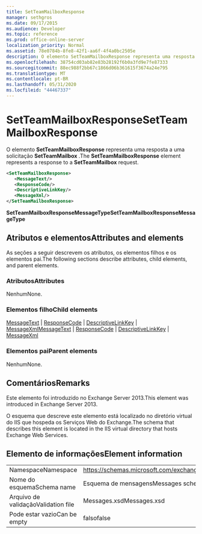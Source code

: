 ```yaml
---
title: SetTeamMailboxResponse
manager: sethgros
ms.date: 09/17/2015
ms.audience: Developer
ms.topic: reference
ms.prod: office-online-server
localization_priority: Normal
ms.assetid: 78e0784b-8fe8-42f1-aa6f-4f4a0bc2505e
description: O elemento SetTeamMailboxResponse representa uma resposta a uma solicitação SetTeamMailbox.
ms.openlocfilehash: 38754cd03ab82e83b28192f6b0a3fd9e7fe87333
ms.sourcegitcommit: 88ec988f2bb67c1866d06b361615f3674a24e795
ms.translationtype: MT
ms.contentlocale: pt-BR
ms.lasthandoff: 05/31/2020
ms.locfileid: "44467337"
---
```

# <a name="setteammailboxresponse"></a><span data-ttu-id="dbd10-103">SetTeamMailboxResponse</span><span class="sxs-lookup"><span data-stu-id="dbd10-103">SetTeamMailboxResponse</span></span>

<span data-ttu-id="dbd10-104">O elemento **SetTeamMailboxResponse** representa uma resposta a uma solicitação **SetTeamMailbox** .</span><span class="sxs-lookup"><span data-stu-id="dbd10-104">The **SetTeamMailboxResponse** element represents a response to a **SetTeamMailbox** request.</span></span> 
  
```XML
<SetTeamMailboxResponse>
   <MessageText/>
   <ResponseCode/>
   <DescriptiveLinkKey/>
   <MessageXml/>
</SetTeamMailboxResponse>
```

 <span data-ttu-id="dbd10-105">**SetTeamMailboxResponseMessageType**</span><span class="sxs-lookup"><span data-stu-id="dbd10-105">**SetTeamMailboxResponseMessageType**</span></span>
## <a name="attributes-and-elements"></a><span data-ttu-id="dbd10-106">Atributos e elementos</span><span class="sxs-lookup"><span data-stu-id="dbd10-106">Attributes and elements</span></span>

<span data-ttu-id="dbd10-107">As seções a seguir descrevem os atributos, os elementos filhos e os elementos pai.</span><span class="sxs-lookup"><span data-stu-id="dbd10-107">The following sections describe attributes, child elements, and parent elements.</span></span>
  
### <a name="attributes"></a><span data-ttu-id="dbd10-108">Atributos</span><span class="sxs-lookup"><span data-stu-id="dbd10-108">Attributes</span></span>

<span data-ttu-id="dbd10-109">Nenhum</span><span class="sxs-lookup"><span data-stu-id="dbd10-109">None.</span></span>
  
### <a name="child-elements"></a><span data-ttu-id="dbd10-110">Elementos filho</span><span class="sxs-lookup"><span data-stu-id="dbd10-110">Child elements</span></span>

<span data-ttu-id="dbd10-111">[MessageText](messagetext.md)  |  [ResponseCode](responsecode.md)  |  [DescriptiveLinkKey](descriptivelinkkey.md)  |  [MessageXml](messagexml.md)</span><span class="sxs-lookup"><span data-stu-id="dbd10-111">[MessageText](messagetext.md) | [ResponseCode](responsecode.md) | [DescriptiveLinkKey](descriptivelinkkey.md) | [MessageXml](messagexml.md)</span></span>
  
### <a name="parent-elements"></a><span data-ttu-id="dbd10-112">Elementos pai</span><span class="sxs-lookup"><span data-stu-id="dbd10-112">Parent elements</span></span>

<span data-ttu-id="dbd10-113">Nenhum</span><span class="sxs-lookup"><span data-stu-id="dbd10-113">None.</span></span>
  
## <a name="remarks"></a><span data-ttu-id="dbd10-114">Comentários</span><span class="sxs-lookup"><span data-stu-id="dbd10-114">Remarks</span></span>

<span data-ttu-id="dbd10-115">Este elemento foi introduzido no Exchange Server 2013.</span><span class="sxs-lookup"><span data-stu-id="dbd10-115">This element was introduced in Exchange Server 2013.</span></span>
  
<span data-ttu-id="dbd10-116">O esquema que descreve este elemento está localizado no diretório virtual do IIS que hospeda os Serviços Web do Exchange.</span><span class="sxs-lookup"><span data-stu-id="dbd10-116">The schema that describes this element is located in the IIS virtual directory that hosts Exchange Web Services.</span></span>
  
## <a name="element-information"></a><span data-ttu-id="dbd10-117">Elemento de informações</span><span class="sxs-lookup"><span data-stu-id="dbd10-117">Element information</span></span>

|||
|:-----|:-----|
|<span data-ttu-id="dbd10-118">Namespace</span><span class="sxs-lookup"><span data-stu-id="dbd10-118">Namespace</span></span>  <br/> |https://schemas.microsoft.com/exchange/services/2006/messages  <br/> |
|<span data-ttu-id="dbd10-119">Nome do esquema</span><span class="sxs-lookup"><span data-stu-id="dbd10-119">Schema name</span></span>  <br/> |<span data-ttu-id="dbd10-120">Esquema de mensagens</span><span class="sxs-lookup"><span data-stu-id="dbd10-120">Messages schema</span></span>  <br/> |
|<span data-ttu-id="dbd10-121">Arquivo de validação</span><span class="sxs-lookup"><span data-stu-id="dbd10-121">Validation file</span></span>  <br/> |<span data-ttu-id="dbd10-122">Messages.xsd</span><span class="sxs-lookup"><span data-stu-id="dbd10-122">Messages.xsd</span></span>  <br/> |
|<span data-ttu-id="dbd10-123">Pode estar vazio</span><span class="sxs-lookup"><span data-stu-id="dbd10-123">Can be empty</span></span>  <br/> |<span data-ttu-id="dbd10-124">falso</span><span class="sxs-lookup"><span data-stu-id="dbd10-124">false</span></span>  <br/> |
   

